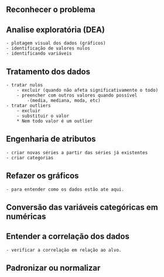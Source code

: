 ## Reconhecer o problema
## Analise exploratória (DEA) 
	- plotagem visual dos dados (gráficos)
	- identificação de valores nulos
	- identificando variáveis
## Tratamento dos dados
	- tratar nulos
		- excluir (quando não afeta significativamente o todo)
		- preencher com outros valores quando possível
			-(media, mediana, moda, etc)
	- tratar outliers
		- excluir
		- substituir o valor
		* Nem todo valor é um outlier
## Engenharia de atributos
	- criar novas séries a partir das séries já existentes
	- criar categorias
## Refazer os gráficos
	- para entender como os dados estão ate aqui.
## Conversão das variáveis categóricas em numéricas
## Entender a correlação dos dados
	- verificar a correlação em relação ao alvo.
## Padronizar ou normalizar





